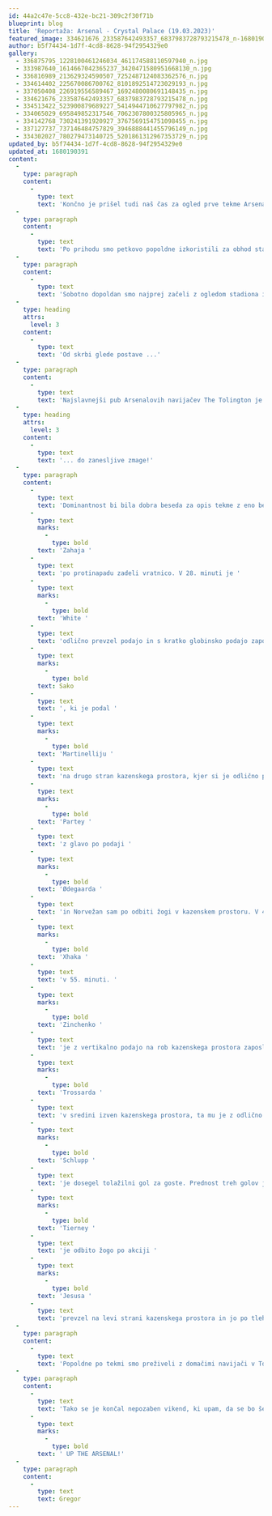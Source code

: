 ```yaml
---
id: 44a2c47e-5cc8-432e-bc21-309c2f30f71b
blueprint: blog
title: 'Reportaža: Arsenal - Crystal Palace (19.03.2023)'
featured_image: 334621676_233587642493357_6837983728793215478_n-1680190345.jpg
author: b5f74434-1d7f-4cd8-8628-94f2954329e0
gallery:
  - 336875795_1228100461246034_461174588110597940_n.jpg
  - 333987640_1614667042365237_3420471580951668130_n.jpg
  - 336816989_213629324590507_7252487124083362576_n.jpg
  - 334614402_225670086700762_8101892514723029193_n.jpg
  - 337050408_226919556589467_1692480080691148435_n.jpg
  - 334621676_233587642493357_6837983728793215478_n.jpg
  - 334513422_523900879689227_5414944710627797982_n.jpg
  - 334065029_695849852317546_7062307800325805965_n.jpg
  - 334142768_730241391920927_3767569154751098455_n.jpg
  - 337127737_737146484757829_3946888441455796149_n.jpg
  - 334302027_780279473140725_5201861312967353729_n.jpg
updated_by: b5f74434-1d7f-4cd8-8628-94f2954329e0
updated_at: 1680190391
content:
  -
    type: paragraph
    content:
      -
        type: text
        text: 'Končno je prišel tudi naš čas za ogled prve tekme Arsenala v živo na domačem stadionu Emirates. Na pot smo se odpravili v petkovih jutranjih urah. Iz Benetk smo leteli na letališče Gathwick London. Čakala nas je še pot do apartmaja v Islingtonu, le streljaj stran od stadiona.'
  -
    type: paragraph
    content:
      -
        type: text
        text: 'Po prihodu smo petkovo popoldne izkoristili za obhod stadiona Emirates, ki po prenovi zunanjosti izgleda izvrstno. Seveda nas je pot vodila tudi do ostanka nekdanjega stadiona Highbury, ki so ga spremenili v stanovanjski kompleks. Petkov večer smo zaključili v pubu The Tollington.'
  -
    type: paragraph
    content:
      -
        type: text
        text: 'Sobotno dopoldan smo najprej začeli z ogledom stadiona in Arsenalovega muzeja. Po končanem ogledu smo se s podzemno železnico odpravili do muzeja The British Museum, pot nas je nato vodila mimo Buckingamske palače, Westminsterske katedrale in Big Bena do London Eye, kjer smo se popeljali na ogled mesta z višine. Od tam smo se s podzemno železnico odpeljali do najvišje stavbe v Evropi, The Shard, ter si iz sosednjega mostu ogledali Tower Bridge.'
  -
    type: heading
    attrs:
      level: 3
    content:
      -
        type: text
        text: 'Od skrbi glede postave ...'
  -
    type: paragraph
    content:
      -
        type: text
        text: 'Najslavnejši pub Arsenalovih navijačev The Tolington je v nedeljo svoja vrata odprl že ob 10. uri. Kot se spodobi, smo bili kmalu tam tudi mi. Hitro se je začel polniti in napetost pred tekmo se je stopnjevala, mogoče tudi zaradi nekaterih poškodb v zadnji liniji Arsenala, do katerih je prišlo med četrtkovo tekmo proti Sportingu. Ob 12. uri smo prestopili prag domačega stadiona in se okrepčali na eni izmed točk s hrano in pijačo. Objava postave (Team News) ob 13. uri ni presenetila in tako smo samozavestno zakorakali po stopnicah navzgor in se med ogrevanjem namestili na naše sedeže. Dobra novica za nas je bila tudi, da je Crystal Palace med ogrevanjem moral zamenjati Andersena za Tomkinsa.'
  -
    type: heading
    attrs:
      level: 3
    content:
      -
        type: text
        text: '... do zanesljive zmage!'
  -
    type: paragraph
    content:
      -
        type: text
        text: 'Dominantnost bi bila dobra beseda za opis tekme z eno besedo. Prva resna priložnost je sicer pripadla gostom, ki so preko '
      -
        type: text
        marks:
          -
            type: bold
        text: 'Zahaja '
      -
        type: text
        text: 'po protinapadu zadeli vratnico. V 28. minuti je '
      -
        type: text
        marks:
          -
            type: bold
        text: 'White '
      -
        type: text
        text: 'odlično prevzel podajo in s kratko globinsko podajo zaposlil '
      -
        type: text
        marks:
          -
            type: bold
        text: Sako
      -
        type: text
        text: ', ki je podal '
      -
        type: text
        marks:
          -
            type: bold
        text: 'Martinelliju '
      -
        type: text
        text: 'na drugo stran kazenskega prostora, kjer si je odlično pripravil priložnost in jo s šibkejšo levico neobranljivo zaključil. V 38. in 41. minuti sta nevarno zapretila '
      -
        type: text
        marks:
          -
            type: bold
        text: 'Partey '
      -
        type: text
        text: 'z glavo po podaji '
      -
        type: text
        marks:
          -
            type: bold
        text: 'Ødegaarda '
      -
        type: text
        text: 'in Norvežan sam po odbiti žogi v kazenskem prostoru. V 43. minuti je White spet odlično zaposlil Sako, po odbiti žogi sta si na desni strani Arsenalovega napada izmenjala dvojno podajo, ki jo je Saka zaključil z levico. Tako smo v polčas odšli s prednostjo 2:0. Prevlada se je nadaljevala takoj v drugem polčasu. Kronal jo je '
      -
        type: text
        marks:
          -
            type: bold
        text: 'Xhaka '
      -
        type: text
        text: 'v 55. minuti. '
      -
        type: text
        marks:
          -
            type: bold
        text: 'Zinchenko '
      -
        type: text
        text: 'je z vertikalno podajo na rob kazenskega prostora zaposlil Xhako, ki je v prvo s podajo našel '
      -
        type: text
        marks:
          -
            type: bold
        text: 'Trossarda '
      -
        type: text
        text: 'v sredini izven kazenskega prostora, ta mu je z odlično podajo v kazenski prostor pripravil priložnost, ki je Xhaka ni zapravil. V 63. minuti je domača obramba po kotu zaspala in '
      -
        type: text
        marks:
          -
            type: bold
        text: 'Schlupp '
      -
        type: text
        text: 'je dosegel tolažilni gol za goste. Prednost treh golov je obnovil Saka v 74. minuti. '
      -
        type: text
        marks:
          -
            type: bold
        text: 'Tierney '
      -
        type: text
        text: 'je odbito žogo po akciji '
      -
        type: text
        marks:
          -
            type: bold
        text: 'Jesusa '
      -
        type: text
        text: 'prevzel na levi strani kazenskega prostora in jo po tleh vrnil nazaj v sredino, kjer je neobranljivo zaključil Saka. Rezultat se do konca tekme ni več spremenil.'
  -
    type: paragraph
    content:
      -
        type: text
        text: 'Popoldne po tekmi smo preživeli z domačimi navijači v Tollingtonu, kjer smo do večera proslavljali zmago, prepevali pesmi in izmenjevali mnenja o letošnji sezoni. Ponedeljek je bil namenjen vrnitvi domov preko letališč Gathwick in Benetke.'
  -
    type: paragraph
    content:
      -
        type: text
        text: 'Tako se je končal nepozaben vikend, ki upam, da se bo še kdaj ponovil.'
      -
        type: text
        marks:
          -
            type: bold
        text: ' UP THE ARSENAL!'
  -
    type: paragraph
    content:
      -
        type: text
        text: Gregor
---
```

